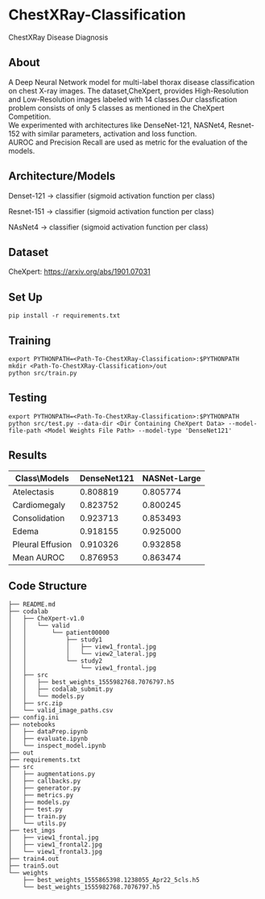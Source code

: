 # ChestXRay-Classification
ChestXRay Disease Diagnosis

## About
A Deep Neural Network model for multi-label thorax disease classification on chest X-ray images. 
The dataset,CheXpert, provides High-Resolution and Low-Resolution images labeled with 14 classes.Our classfication problem consists of only 5 classes as mentioned in the CheXpert Competition.  
We experimented with architectures like DenseNet-121, NASNet4, Resnet-152 with similar parameters, activation and loss function.  
AUROC and Precision Recall are used as metric for the evaluation of the models.

## Architecture/Models

Denset-121 -> classifier (sigmoid activation function per class) 


Resnet-151 -> classifier (sigmoid activation function per class)

NAsNet4 -> classifier (sigmoid activation function per class)

## Dataset
CheXpert: https://arxiv.org/abs/1901.07031

## Set Up
```
pip install -r requirements.txt
```

## Training
```
export PYTHONPATH=<Path-To-ChestXRay-Classification>:$PYTHONPATH
mkdir <Path-To-ChestXRay-Classification>/out
python src/train.py
```

## Testing
```
export PYTHONPATH=<Path-To-ChestXRay-Classification>:$PYTHONPATH
python src/test.py --data-dir <Dir Containing CheXpert Data> --model-file-path <Model Weights File Path> --model-type 'DenseNet121'
```

## Results
| Class\Models     	| DenseNet121 	| NASNet-Large 	|
|------------------	|-------------	|--------------	|
| Atelectasis      	| 0.808819    	| 0.805774     	|
| Cardiomegaly     	| 0.823752    	| 0.800245     	|
| Consolidation    	| 0.923713    	| 0.853493     	|
| Edema            	| 0.918155    	| 0.925000     	|
| Pleural Effusion 	| 0.910326    	| 0.932858     	|
| Mean AUROC       	| 0.876953    	| 0.863474     	|


## Code Structure
```
├── README.md
├── codalab
│   ├── CheXpert-v1.0
│   │   └── valid
│   │       └── patient00000
│   │           ├── study1
│   │           │   ├── view1_frontal.jpg
│   │           │   └── view2_lateral.jpg
│   │           └── study2
│   │               └── view1_frontal.jpg
│   ├── src
│   │   ├── best_weights_1555982768.7076797.h5
│   │   ├── codalab_submit.py
│   │   └── models.py
│   ├── src.zip
│   └── valid_image_paths.csv
├── config.ini
├── notebooks
│   ├── dataPrep.ipynb
│   ├── evaluate.ipynb
│   └── inspect_model.ipynb
├── out
├── requirements.txt
├── src
│   ├── augmentations.py
│   ├── callbacks.py
│   ├── generator.py
│   ├── metrics.py
│   ├── models.py
│   ├── test.py
│   ├── train.py
│   └── utils.py
├── test_imgs
│   ├── view1_frontal.jpg
│   ├── view1_frontal2.jpg
│   └── view1_frontal3.jpg
├── train4.out
├── train5.out
└── weights
    ├── best_weights_1555865398.1238055_Apr22_5cls.h5
    └── best_weights_1555982768.7076797.h5
```
